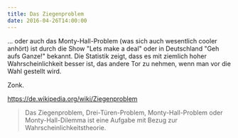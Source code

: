 ```yaml
---
title: Das Ziegenproblem
date: 2016-04-26T14:00:00
---
```


... oder auch das Monty-Hall-Problem (was sich auch wesentlich cooler
anhört) ist durch die Show "Lets make a deal" oder in Deutschland "Geh aufs
Ganze!" bekannt. Die Statistik zeigt, dass es mit ziemlich hoher
Wahrscheinlichkeit besser ist, das andere Tor zu nehmen, wenn man vor die
Wahl gestellt wird.

Zonk.

https://de.wikipedia.org/wiki/Ziegenproblem

> Das Ziegenproblem, Drei-Türen-Problem, Monty-Hall-Problem oder
> Monty-Hall-Dilemma ist eine Aufgabe mit Bezug zur
> Wahrscheinlichkeitstheorie.
